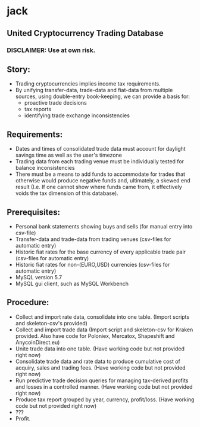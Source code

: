 # jack
## United Cryptocurrency Trading Database

### DISCLAIMER: Use at own risk.

## Story: 
  - Trading cryptocurrencies implies income tax requirements.
  - By unifying transfer-data, trade-data and fiat-data from multiple sources, using double-entry book-keeping, we can provide a basis for:
    - proactive trade decisions
    - tax reports
    - identifying trade exchange inconsistencies
    
## Requirements:
  - Dates and times of consolidated trade data must account for daylight savings time as well as the user's timezone 
  - Trading data from each trading venue must be individually tested for balance inconsistencies 
  - There must be a means to add funds to accommodate for trades that otherwise would produce negative funds and, ultimately, a skewed end result (I.e. If one cannot show where funds came from, it effectively voids the tax dimension of this database).
  
    
## Prerequisites:
  - Personal bank statements showing buys and sells (for manual entry into csv-file)
  - Transfer-data and trade-data from trading venues (csv-files for automatic entry)
  - Historic fiat rates for the base currency of every applicable trade pair (csv-files for automatic entry)
  - Historic fiat rates for non-(EURO,USD) currencies (csv-files for automatic entry)
  - MySQL version 5.7
  - MySQL gui client, such as MySQL Workbench
  
## Procedure:
  - Collect and import rate data, consolidate into one table. (Import scripts and skeleton-csv's provided)
  - Collect and import trade data (Import script and skeleton-csv for Kraken provided. Also have code for Poloniex, Mercatox, Shapeshift and AnycoinDirect.eu)
  - Unite trade data into one table. (Have working code but not provided right now)
  - Consolidate trade data and rate data to produce cumulative cost of acquiry, sales and trading fees. (Have working code but not provided right now)
  - Run predictive trade decision queries for managing tax-derived profits and losses in a controlled manner. (Have working code but not provided right now)
  - Produce tax report grouped by year, currency, profit/loss. (Have working code but not provided right now)
  - ???
  - Profit.
